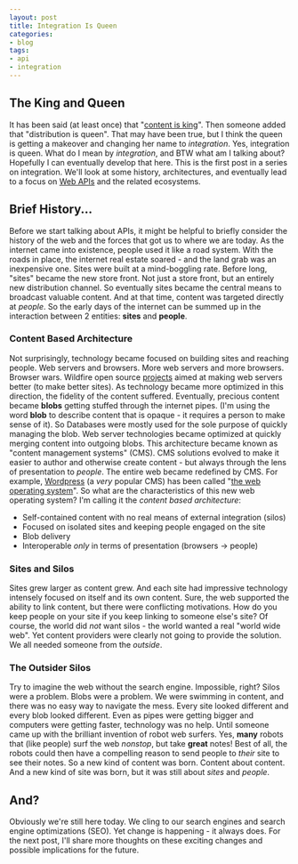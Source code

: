 ```yaml
---
layout: post
title: Integration Is Queen
categories:
- blog
tags:
- api
- integration
---
```


## The King and Queen
It has been said (at least once) that "[content is king][cik]". Then someone added that "distribution is queen". That may have been true, but I think the queen is getting a makeover and changing her name to _integration_. Yes, integration is queen. What do I mean by _integration_, and BTW what am I talking about? Hopefully I can eventually develop that here. This is the first post in a series on integration. We'll look at some history, architectures, and eventually lead to a focus on [Web APIs][webapi] and the related ecosystems.

## Brief History...
Before we start talking about APIs, it might be helpful to briefly consider the history of the web and the forces that got us to where we are today. As the internet came into existence, people used it like a road system. With the roads in place, the internet real estate soared - and the land grab was an inexpensive one. Sites were built at a mind-boggling rate. Before long, "sites" became the new store front. Not just a store front, but an entirely new distribution channel. So eventually sites became the central means to broadcast valuable content. And at that time, content was targeted directly at _people_. So the early days of the internet can be summed up in the interaction between 2 entities: __sites__ and __people__.

### Content Based Architecture
Not surprisingly, technology became focused on building sites and reaching people. Web servers and browsers. More web servers and more browsers. Browser wars. Wildfire open source [projects][apache] aimed at making web servers better (to make better sites). As technology became more optimized in this direction, the fidelity of the content suffered. Eventually, precious content became __blobs__ getting stuffed through the internet pipes. (I'm using the word __blob__ to describe content that is opaque - it requires a person to make sense of it). So Databases were mostly used for the sole purpose of quickly managing the blob. Web server technologies became optimized at quickly merging content into outgoing blobs. This architecture became known as "content management systems" (CMS). CMS solutions evolved to make it easier to author and otherwise create content - but always through the lens of presentation to _people_. The entire web became redefined by CMS. For example, [Wordpress][wp] (a _very_ popular CMS) has been called "[the web operating system][webos]". So what are the characteristics of this new web operating system? I'm calling it the _content based architecture_:

* Self-contained content with no real means of external integration (silos)
* Focused on isolated sites and keeping people engaged on the site
* Blob delivery
* Interoperable _only_ in terms of presentation (browsers -> people)

### Sites and Silos
Sites grew larger as content grew. And each site had impressive technology intensely focused on itself and its own content. Sure, the web supported the ability to link content, but there were conflicting motivations. How do you keep people on your site if you keep linking to someone else's site? Of course, the world did _not_ want silos - the world wanted a real "world wide web". Yet content providers were clearly not going to provide the solution. We all needed someone from the _outside_.

### The Outsider Silos
Try to imagine the web without the search engine. Impossible, right? Silos were a problem. Blobs were a problem. We were swimming in content, and there was no easy way to navigate the mess. Every site looked different and every blob looked different. Even as pipes were getting bigger and computers were getting faster, technology was no help. Until someone came up with the brilliant invention of robot web surfers. Yes, __many__ robots that (like people) surf the web _nonstop_, but take __great__ notes! Best of all, the robots could then have a compelling reason to send people to _their_ site to see their notes. So a new kind of content was born. Content about content. And a new kind of site was born, but it was still about _sites_ and _people_.

## And?
Obviously we're still here today. We cling to our search engines and search engine optimizations (SEO). Yet change is happening - it always does. For the next post, I'll share more thoughts on these exciting changes and possible implications for the future.


[webapi]: http://en.wikipedia.org/wiki/Web_API
[cik]: http://www.craigbailey.net/content-is-king-by-bill-gates/
[apache]: http://httpd.apache.org/
[wp]: http://wordpress.org/
[webos]: http://www.youtube.com/watch?feature=player_embedded&v=jkWiygLIkQI
